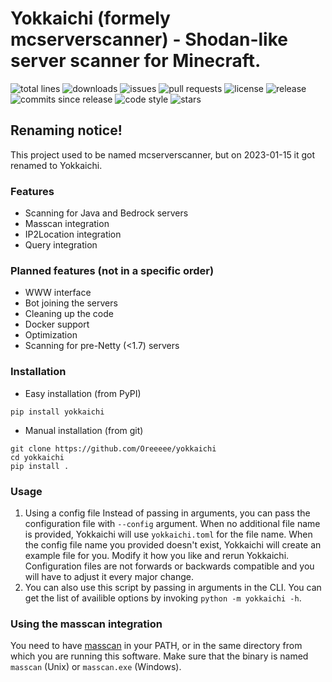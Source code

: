 # Yokkaichi (formely mcserverscanner) - Shodan-like server scanner for Minecraft.
![total lines](https://img.shields.io/tokei/lines/github/Oreeeee/yokkaichi) ![downloads](https://img.shields.io/pypi/dm/yokkaichi) ![issues](https://img.shields.io/github/issues/Oreeeee/yokkaichi) ![pull requests](https://img.shields.io/github/issues-pr/Oreeeee/yokkaichi) ![license](https://img.shields.io/github/license/Oreeeee/yokkaichi) ![release](https://img.shields.io/github/v/release/Oreeeee/yokkaichi) ![commits since release](https://img.shields.io/github/commits-since/Oreeeee/yokkaichi/latest) ![code style](https://img.shields.io/badge/code%20style-black-black) ![stars](https://img.shields.io/github/stars/Oreeeee/yokkaichi?style=social)

## Renaming notice!
This project used to be named mcserverscanner, but on 2023-01-15 it got renamed to Yokkaichi.

### Features
- Scanning for Java and Bedrock servers
- Masscan integration
- IP2Location integration
- Query integration

### Planned features (not in a specific order)
- WWW interface
- Bot joining the servers
- Cleaning up the code
- Docker support
- Optimization
- Scanning for pre-Netty (<1.7) servers

### Installation
- Easy installation (from PyPI)
```
pip install yokkaichi
```
- Manual installation (from git)
```
git clone https://github.com/Oreeeee/yokkaichi
cd yokkaichi
pip install .
```

### Usage
1. Using a config file
Instead of passing in arguments, you can pass the configuration file with `--config` argument. When no additional file name is provided, Yokkaichi will use `yokkaichi.toml` for the file name. When the config file name you provided doesn't exist, Yokkaichi will create an example file for you. Modify it how you like and rerun Yokkaichi. Configuration files are not forwards or backwards compatible and you will have to adjust it every major change. 
2. You can also use this script by passing in arguments in the CLI. You can get the list of availible options by invoking `python -m yokkaichi -h`.

### Using the masscan integration
You need to have [masscan](https://github.com/robertdavidgraham/masscan) in your PATH, or in the same directory from which you are running this software. Make sure that the binary is named `masscan` (Unix) or `masscan.exe` (Windows).
